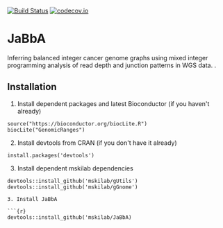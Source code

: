 [![Build Status](https://travis-ci.org/mskilab/JaBbA.svg?branch=master)](https://travis-ci.org/mskilab/JaBbA)
[![codecov.io](https://img.shields.io/codecov/c/github/mskilab/gUtils.svg)](https://codecov.io/github/mskilab/JaBbA?branch=master)

# JaBbA 

Inferring balanced integer cancer genome graphs using mixed integer programming analysis
of read depth and junction patterns in WGS data. . 

Installation
------------

1. Install dependent packages and latest Bioconductor (if you haven't already)

```{r}
source("https://bioconductor.org/biocLite.R")
biocLite("GenomicRanges")
```

2. Install devtools from CRAN (if you don't have it already)

```{r}
install.packages('devtools')
```

3. Install dependent mskilab dependencies

```{r}
devtools::install_github('mskilab/gUtils')
devtools::install_github('mskilab/gGnome')

3. Install JaBbA

```{r}
devtools::install_github('mskilab/JaBbA)
